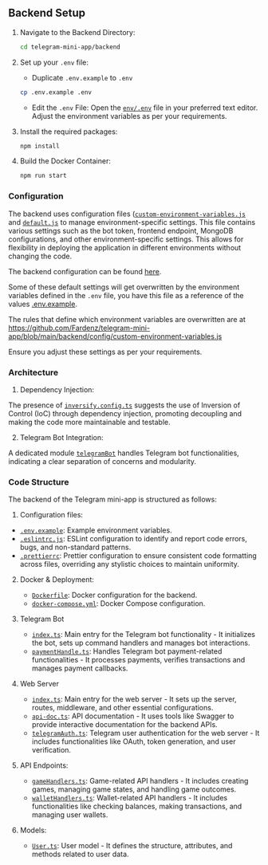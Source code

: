 ## Backend Setup

1. Navigate to the Backend Directory:

    ```sh
   cd telegram-mini-app/backend
   ```

2. Set up your `.env` file:
   
   - Duplicate `.env.example` to `.env`

    ```sh
   cp .env.example .env
   ```
    - Edit the `.env` File:
      Open the [`env/.env`](https://github.com/Fardenz/telegram-mini-app/blob/main/backend/.env.example) file in your 
      preferred text editor. Adjust the environment variables as per your requirements.

3. Install the required packages:
   
     ```sh
   npm install
   ```
4. Build the Docker Container:
   
     ```sh
   npm run start
   ```

### Configuration

The backend uses configuration files ([`custom-environment-variables.js`](https://github.com/Fardenz/telegram-mini-app/blob/main/backend/config/custom-environment-variables.js) and [`default.js`](https://github.com/Fardenz/telegram-mini-app/blob/main/backend/config/default.js) to manage environment-specific settings. This file contains various settings such as the bot token, frontend endpoint, MongoDB configurations, and other environment-specific settings. This allows for flexibility in deploying the application in different environments without changing the code.

The backend configuration can be found [here](https://github.com/Fardenz/telegram-mini-app/blob/main/backend/config/default.js). 

Some of these default settings will get overwritten by the environment variables defined in the `.env` file, you have this file as a reference of the values [.env.example](https://github.com/Fardenz/telegram-mini-app/blob/main/backend/.env.example).

The rules that define which environment variables are overwritten are at https://github.com/Fardenz/telegram-mini-app/blob/main/backend/config/custom-environment-variables.js

Ensure you adjust these settings as per your requirements. 


### Architecture 

1. Dependency Injection:

The presence of [`inversify.config.ts`](https://github.com/Fardenz/telegram-mini-app/blob/main/backend/src/inversify.config.ts) suggests the use of Inversion of Control (IoC) through dependency injection, promoting decoupling and making the code more maintainable and testable.

2. Telegram Bot Integration:

A dedicated module [`telegramBot`](https://github.com/Fardenz/telegram-mini-app/tree/main/backend/src/telegramBot) handles Telegram bot functionalities, indicating a clear separation of concerns and modularity.



### Code Structure
The backend of the Telegram mini-app is structured as follows:

1. Configuration files:
  - [`.env.example`](https://github.com/Fardenz/telegram-mini-app/blob/main/backend/.env.example): Example environment variables.
  - [`.eslintrc.js`](https://github.com/Fardenz/telegram-mini-app/blob/main/backend/.eslintrc.js): ESLint configuration to identify and report code errors, bugs, and non-standard patterns.
   - [`.prettierrc`](https://github.com/Fardenz/telegram-mini-app/blob/main/backend/.prettierrc): Prettier configuration to ensure consistent code formatting across files, overriding any stylistic choices to maintain uniformity.

2. Docker & Deployment:
   - [`Dockerfile`](https://github.com/Fardenz/telegram-mini-app/blob/main/backend/Dockerfile): Docker configuration for the backend.
   - [`docker-compose.yml`](https://github.com/Fardenz/telegram-mini-app/blob/main/backend/docker-compose.yml): Docker Compose configuration.

3. Telegram Bot
   - [`index.ts`](https://github.com/Fardenz/telegram-mini-app/blob/main/backend/src/telegramBot/index.ts): Main entry for the Telegram bot functionality - It initializes the bot, sets up command handlers and manages bot interactions.
   - [`paymentHandle.ts`](https://github.com/Fardenz/telegram-mini-app/blob/main/backend/src/telegramBot/paymentHandle.ts): Handles Telegram bot payment-related functionalities - It processes payments, verifies transactions and manages payment callbacks.

4. Web Server
    - [`index.ts`](https://github.com/Fardenz/telegram-mini-app/blob/main/backend/src/webserver/index.ts): Main entry for the web server - It sets up the server, routes, middleware, and other essential configurations.
    - [`api-doc.ts`](https://github.com/Fardenz/telegram-mini-app/blob/main/backend/src/webserver/api-doc.ts): API documentation - It uses tools like Swagger to provide interactive documentation for the backend APIs.
    - [`telegramAuth.ts`](https://github.com/Fardenz/telegram-mini-app/blob/main/backend/src/webserver/telegramAuth.ts): Telegram user authentication for the web server - It includes functionalities like OAuth, token generation, and user verification.

5. API Endpoints:
   - [`gameHandlers.ts`](https://github.com/Fardenz/telegram-mini-app/blob/main/backend/src/webserver/api/paths/game/gameHandlers.ts): Game-related API handlers - It includes creating games, managing game states, and handling game outcomes.
   - [`walletHandlers.ts`](https://github.com/Fardenz/telegram-mini-app/blob/main/backend/src/webserver/api/paths/wallet/walletHandlers.ts): Wallet-related API handlers - It includes functionalities like checking balances, making transactions, and managing user wallets.

 6. Models:
    - [`User.ts`](https://github.com/Fardenz/telegram-mini-app/blob/main/backend/src/models/User.ts): User model - It defines the structure, attributes, and methods related to user data.

